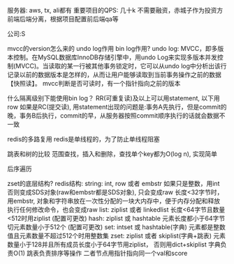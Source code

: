 服务器: aws, tx, ali都有
重要项目的QPS: 几十k
不需要融资，赤城子作为投资方
前端后端分离，根据项目配置前后端qa等

公司:S

mvcc的version怎么来的 undo log作用  bin log作用?
undo log: MVCC，即多版本控制。在MySQL数据库InnoDB存储引擎中，用undo Log来实现多版本并发控制(MVCC)。当读取的某一行被其他事务锁定时，它可以从undo log中分析出该行记录以前的数据版本是怎样的，从而让用户能够读取到当前事务操作之前的数据【快照读】。
mvcc判断是否可读时，有一个指针指向之前的版本

什么隔离级别下能使用bin log？
RR(可重复读)及以上可以用statement, 以下用row
如果是RC(提交读), 用statement出现的问题是:事务A先执行，但是commit的晚，事务B后执行，commit的早，从服务器按照commit顺序执行的话就会数据不一致


redis的多路复用 redis是单线程的，为了防止单线程阻塞



跳表和树的比较
范围查找，插入和删除，查找单个key都为O(log n), 实现简单

后序遍历

zset的底层结构?
redis结构:
string: int, row 或者 embstr
    如果只是整数，用int 否则变成SDS对象(raw和embstr都是SDS对象), 只会变成raw
    长度<32字节时，用embstr, 对象和字符串放在一次性分配的一块大内存中，便于内存分配和释放
    执行任何修改命令，也会变成raw
list: ziplist 或者 linkedlist
    长度<64字节且数量<512时用ziplist (配置可更改)
hash: ziplist 或 hashtable
    元素长度都小于64字节切元素数量小于512个 (配置可更改)
set: intset 或 hashtable(字典)
    元素都是整数值且元素数量不超过512个时用整数集
zset: ziplist 或者 skiplist(字典+跳表) 
    元素数量小于128并且所有成员长度小于64字节用ziplist， 否则用dict+skiplist
    字典负责O(1) 跳表负责排序等操作 二者节点用指针指向同一个val和score